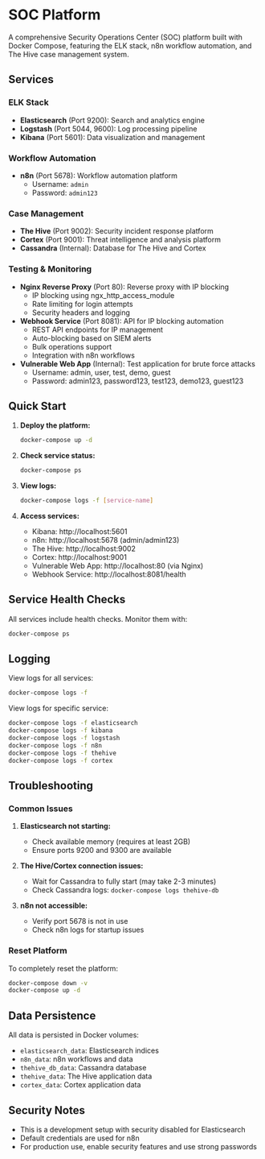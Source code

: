 # SOC Platform

A comprehensive Security Operations Center (SOC) platform built with Docker Compose, featuring the ELK stack, n8n workflow automation, and The Hive case management system.

## Services

### ELK Stack
- **Elasticsearch** (Port 9200): Search and analytics engine
- **Logstash** (Port 5044, 9600): Log processing pipeline
- **Kibana** (Port 5601): Data visualization and management

### Workflow Automation
- **n8n** (Port 5678): Workflow automation platform
  - Username: `admin`
  - Password: `admin123`

### Case Management
- **The Hive** (Port 9002): Security incident response platform
- **Cortex** (Port 9001): Threat intelligence and analysis platform
- **Cassandra** (Internal): Database for The Hive and Cortex

### Testing & Monitoring
- **Nginx Reverse Proxy** (Port 80): Reverse proxy with IP blocking
  - IP blocking using ngx_http_access_module
  - Rate limiting for login attempts
  - Security headers and logging
- **Webhook Service** (Port 8081): API for IP blocking automation
  - REST API endpoints for IP management
  - Auto-blocking based on SIEM alerts
  - Bulk operations support
  - Integration with n8n workflows
- **Vulnerable Web App** (Internal): Test application for brute force attacks
  - Username: admin, user, test, demo, guest
  - Password: admin123, password123, test123, demo123, guest123

## Quick Start

1. **Deploy the platform:**
   ```bash
   docker-compose up -d
   ```

2. **Check service status:**
   ```bash
   docker-compose ps
   ```

3. **View logs:**
   ```bash
   docker-compose logs -f [service-name]
   ```

4. **Access services:**
   - Kibana: http://localhost:5601
   - n8n: http://localhost:5678 (admin/admin123)
   - The Hive: http://localhost:9002
   - Cortex: http://localhost:9001
   - Vulnerable Web App: http://localhost:80 (via Nginx)
   - Webhook Service: http://localhost:8081/health

## Service Health Checks

All services include health checks. Monitor them with:
```bash
docker-compose ps
```

## Logging

View logs for all services:
```bash
docker-compose logs -f
```

View logs for specific service:
```bash
docker-compose logs -f elasticsearch
docker-compose logs -f kibana
docker-compose logs -f logstash
docker-compose logs -f n8n
docker-compose logs -f thehive
docker-compose logs -f cortex
```

## Troubleshooting

### Common Issues

1. **Elasticsearch not starting:**
   - Check available memory (requires at least 2GB)
   - Ensure ports 9200 and 9300 are available

2. **The Hive/Cortex connection issues:**
   - Wait for Cassandra to fully start (may take 2-3 minutes)
   - Check Cassandra logs: `docker-compose logs thehive-db`

3. **n8n not accessible:**
   - Verify port 5678 is not in use
   - Check n8n logs for startup issues

### Reset Platform

To completely reset the platform:
```bash
docker-compose down -v
docker-compose up -d
```

## Data Persistence

All data is persisted in Docker volumes:
- `elasticsearch_data`: Elasticsearch indices
- `n8n_data`: n8n workflows and data
- `thehive_db_data`: Cassandra database
- `thehive_data`: The Hive application data
- `cortex_data`: Cortex application data

## Security Notes

- This is a development setup with security disabled for Elasticsearch
- Default credentials are used for n8n
- For production use, enable security features and use strong passwords 